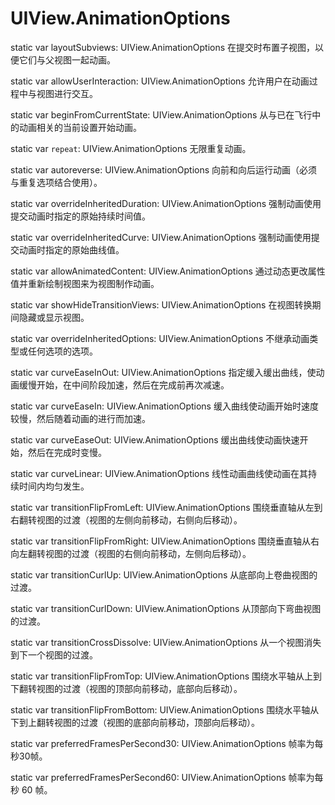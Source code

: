 # UIView.AnimationOptions

static var layoutSubviews: UIView.AnimationOptions
在提交时布置子视图，以便它们与父视图一起动画。

static var allowUserInteraction: UIView.AnimationOptions
允许用户在动画过程中与视图进行交互。

static var beginFromCurrentState: UIView.AnimationOptions
从与已在飞行中的动画相关的当前设置开始动画。

static var `repeat`: UIView.AnimationOptions
无限重复动画。

static var autoreverse: UIView.AnimationOptions
向前和向后运行动画（必须与重复选项结合使用）。

static var overrideInheritedDuration: UIView.AnimationOptions
强制动画使用提交动画时指定的原始持续时间值。

static var overrideInheritedCurve: UIView.AnimationOptions
强制动画使用提交动画时指定的原始曲线值。

static var allowAnimatedContent: UIView.AnimationOptions
通过动态更改属性值并重新绘制视图来为视图制作动画。

static var showHideTransitionViews: UIView.AnimationOptions
在视图转换期间隐藏或显示视图。

static var overrideInheritedOptions: UIView.AnimationOptions
不继承动画类型或任何选项的选项。

static var curveEaseInOut: UIView.AnimationOptions
指定缓入缓出曲线，使动画缓慢开始，在中间阶段加速，然后在完成前再次减速。

static var curveEaseIn: UIView.AnimationOptions
缓入曲线使动画开始时速度较慢，然后随着动画的进行而加速。

static var curveEaseOut: UIView.AnimationOptions
缓出曲线使动画快速开始，然后在完成时变慢。

static var curveLinear: UIView.AnimationOptions
线性动画曲线使动画在其持续时间内均匀发生。

static var transitionFlipFromLeft: UIView.AnimationOptions
围绕垂直轴从左到右翻转视图的过渡（视图的左侧向前移动，右侧向后移动）。

static var transitionFlipFromRight: UIView.AnimationOptions
围绕垂直轴从右向左翻转视图的过渡（视图的右侧向前移动，左侧向后移动）。

static var transitionCurlUp: UIView.AnimationOptions
从底部向上卷曲视图的过渡。

static var transitionCurlDown: UIView.AnimationOptions
从顶部向下弯曲视图的过渡。

static var transitionCrossDissolve: UIView.AnimationOptions
从一个视图消失到下一个视图的过渡。

static var transitionFlipFromTop: UIView.AnimationOptions
围绕水平轴从上到下翻转视图的过渡（视图的顶部向前移动，底部向后移动）。

static var transitionFlipFromBottom: UIView.AnimationOptions
围绕水平轴从下到上翻转视图的过渡（视图的底部向前移动，顶部向后移动）。

static var preferredFramesPerSecond30: UIView.AnimationOptions
帧率为每秒30帧。

static var preferredFramesPerSecond60: UIView.AnimationOptions
帧率为每秒 60 帧。
